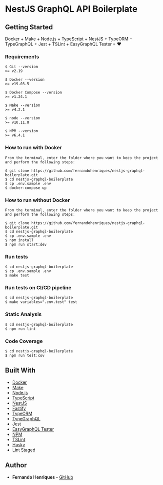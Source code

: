 # NestJS GraphQL API Boilerplate

## Getting Started

Docker + Make + Node.js + TypeScript + NestJS + TypeORM + TypeGraphQL + Jest + TSLint + EasyGraphQL Tester = :heart:

### Requirements

```
$ Git --version
>= v2.19

$ Docker --version
>= v19.03.5

$ Docker Compose --version
>= v1.24.1

$ Make --version
>= v4.2.1

$ node --version
>= v10.11.0

$ NPM --version
>= v6.4.1

```

### How to run with Docker

```
From the terminal, enter the folder where you want to keep the project and perform the following steps:

$ git clone https://github.com/fernandohenriques/nestjs-graphql-boilerplate.git
$ cd nestjs-graphql-boilerplate
$ cp .env.sample .env
$ docker-compose up
```

### How to run without Docker

```
From the terminal, enter the folder where you want to keep the project and perform the following steps:

$ git clone https://github.com/fernandohenriques/nestjs-graphql-boilerplate.git
$ cd nestjs-graphql-boilerplate
$ cp .env.sample .env
$ npm install
$ npm run start:dev
```

### Run tests

```
$ cd nestjs-graphql-boilerplate
$ cp .env.sample .env
$ make test
```

### Run tests on CI/CD pipeline

```
$ cd nestjs-graphql-boilerplate
$ make variables=".env.test" test
```

### Static Analysis

```
$ cd nestjs-graphql-boilerplate
$ npm run lint
```

### Code Coverage

```
$ cd nestjs-graphql-boilerplate
$ npm run test:cov
```

## Built With

* [Docker](https://docker.com/)
* [Make](https://www.gnu.org/software/make/manual/html_node/Simple-Makefile.html/)
* [Node.js](https://nodejs.org/)
* [TypeScript](https://sass-lang.com/)
* [NestJS](https://nestjs.com/)
* [Fastify](https://fastify.io/)
* [TypeORM](https://typeorm.io/)
* [TypeGraphQL](https://typegraphql.ml/)
* [Jest](https://jestjs.io/)
* [EasyGraphQL Tester](https://easygraphql.com/docs/easygraphql-tester/overview/)
* [NPM](https://yarnpkg.com/)
* [TSLint](https://palantir.github.io/tslint/)
* [Husky](https://github.com/typicode/husky)
* [Lint Staged](https://github.com/okonet/lint-staged)


## Author

* **Fernando Henriques** - [GitHub](https://github.com/fernandohenriques)

